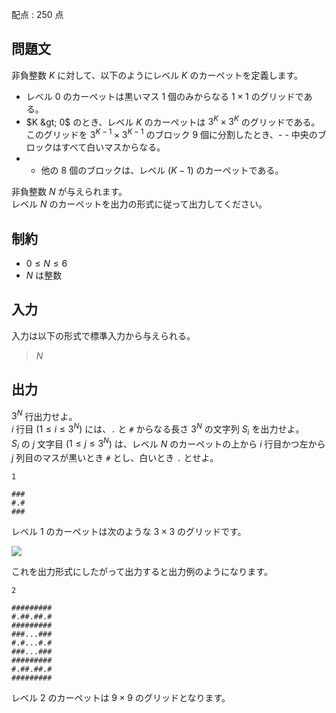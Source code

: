 配点 : $250$ 点

## 問題文

非負整数 $K$ に対して、以下のようにレベル $K$ のカーペットを定義します。

- レベル $0$ のカーペットは黒いマス $1$ 個のみからなる $1\times 1$ のグリッドである。
- $K &gt; 0$ のとき、レベル $K$ のカーペットは $3^K\times 3^K$ のグリッドである。
  このグリッドを $3^{K-1}\times 3^{K-1}$ のブロック $9$ 個に分割したとき、-   - 中央のブロックはすべて白いマスからなる。
-   - 他の $8$ 個のブロックは、レベル $(K-1)$ のカーペットである。

非負整数 $N$ が与えられます。<br>
レベル $N$ のカーペットを出力の形式に従って出力してください。

## 制約

- $0\leq N \leq 6$
- $N$ は整数

## 入力

入力は以下の形式で標準入力から与えられる。

> $N$

## 出力

$3^N$ 行出力せよ。<br>
$i$ 行目 ($1\leq i\leq 3^N$) には、`.` と `#` からなる長さ $3^N$ の文字列 $S_i$ を出力せよ。<br>
$S_i$ の $j$ 文字目 ($1\leq j\leq 3^N$) は、レベル $N$ のカーペットの上から $i$ 行目かつ左から $j$ 列目のマスが黒いとき `#` とし、白いとき `.` とせよ。

```input1
1
```

```output1
###
#.#
###
```

レベル $1$ のカーペットは次のような $3\times 3$ のグリッドです。

![](https://img.atcoder.jp/abc357/78b18b1b75ea7862c1c216499221b9e8.png)

これを出力形式にしたがって出力すると出力例のようになります。

```input2
2
```

```output2
#########
#.##.##.#
#########
###...###
#.#...#.#
###...###
#########
#.##.##.#
#########
```

レベル $2$ のカーペットは $9\times 9$ のグリッドとなります。